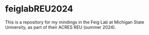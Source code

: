 # feiglabREU2024
This is a repository for my mindings in the Feig Lab at Michigan State University, as part of their ACRES REU (summer 2024).

